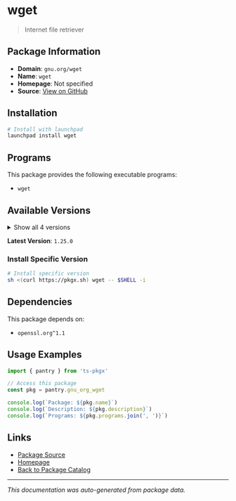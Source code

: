 # wget

> Internet file retriever

## Package Information

- **Domain**: `gnu.org/wget`
- **Name**: `wget`
- **Homepage**: Not specified
- **Source**: [View on GitHub](https://github.com/pkgxdev/pantry/tree/main/projects/gnu.org/wget/package.yml)

## Installation

```bash
# Install with launchpad
launchpad install wget
```

## Programs

This package provides the following executable programs:

- `wget`

## Available Versions

<details>
<summary>Show all 4 versions</summary>

- `1.25.0`, `1.24.5`, `1.21.4`, `1.21.3`

</details>

**Latest Version**: `1.25.0`

### Install Specific Version

```bash
# Install specific version
sh <(curl https://pkgx.sh) wget -- $SHELL -i
```

## Dependencies

This package depends on:

- `openssl.org^1.1`

## Usage Examples

```typescript
import { pantry } from 'ts-pkgx'

// Access this package
const pkg = pantry.gnu_org_wget

console.log(`Package: ${pkg.name}`)
console.log(`Description: ${pkg.description}`)
console.log(`Programs: ${pkg.programs.join(', ')}`)
```

## Links

- [Package Source](https://github.com/pkgxdev/pantry/tree/main/projects/gnu.org/wget/package.yml)
- [Homepage](#)
- [Back to Package Catalog](../package-catalog.md)

---

*This documentation was auto-generated from package data.*
